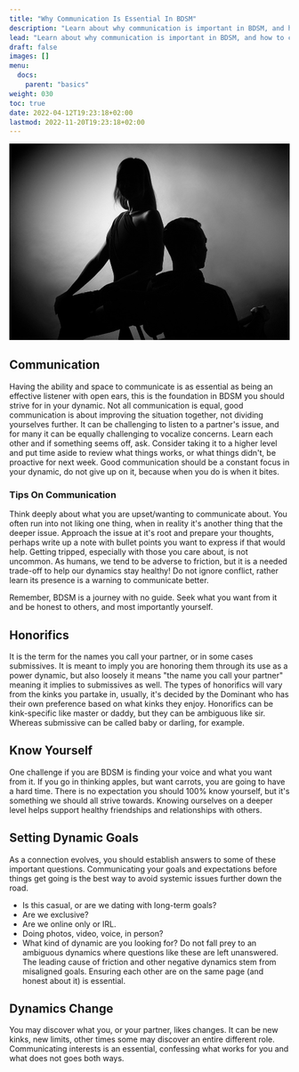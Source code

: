 ```yaml
---
title: "Why Communication Is Essential In BDSM"
description: "Learn about why communication is important in BDSM, and how to communicate effectively in your relationships."
lead: "Learn about why communication is important in BDSM, and how to communicate effectively in your relationships."
draft: false
images: []
menu:
  docs:
    parent: "basics"
weight: 030
toc: true
date: 2022-04-12T19:23:18+02:00
lastmod: 2022-11-20T19:23:18+02:00
---
```


![Image](quarrel-4884735_960_720.jpg)

## Communication

Having the ability and space to communicate is as essential as being an effective listener with open ears, this is the foundation in BDSM you should strive for in your dynamic. Not all communication is equal, good communication is about improving the situation together, not dividing yourselves further. It can be challenging to listen to a partner's issue, and for many it can be equally challenging to vocalize concerns. Learn each other and if something seems off, ask. Consider taking it to a higher level and put time aside to review what things works, or what things didn't, be proactive for next week. Good communication should be a constant focus in your dynamic, do not give up on it, because when you do is when it bites.

### Tips On Communication

Think deeply about what you are upset/wanting to communicate about. You often run into not liking one thing, when in reality it's another thing that the deeper issue. Approach the issue at it's root and prepare your thoughts, perhaps write up a note with bullet points you want to express if that would help. Getting tripped, especially with those you care about, is not uncommon. As humans, we tend to be adverse to friction, but it is a needed trade-off to help our dynamics stay healthy! Do not ignore conflict, rather learn its presence is a warning to communicate better.

Remember, BDSM is a journey with no guide. Seek what you want from it and be honest to others, and most importantly yourself.

## Honorifics

It is the term for the names you call your partner, or in some cases submissives. It is meant to imply you are honoring them through its use as a power dynamic, but also loosely it means "the name you call your partner" meaning it implies to submissives as well. The types of honorifics will vary from the kinks you partake in, usually, it's decided by the Dominant who has their own preference based on what kinks they enjoy. Honorifics can be kink-specific like master or daddy, but they can be ambiguous like sir. Whereas submissive can be called baby or darling, for example.

## Know Yourself

One challenge if you are BDSM is finding your voice and what you want from it. If you go in thinking apples, but want  carrots, you are going to have a hard time. There is no expectation you should 100% know yourself, but it's something we should all strive towards. Knowing ourselves on a deeper level helps support healthy friendships and relationships with others.

## Setting Dynamic Goals

As a connection evolves, you should establish answers to some of these important questions. Communicating your goals and expectations before things get going is the best way to avoid systemic issues further down the road.

- Is this casual, or are we dating with long-term goals?
- Are we exclusive?
- Are we online only or IRL.
- Doing photos, video, voice, in person?
- What kind of dynamic are you looking for?
Do not fall prey to an ambiguous dynamics where questions like these are left unanswered. The leading cause of friction and other negative dynamics stem from misaligned goals. Ensuring each other are on the same page (and honest about it) is essential.

## Dynamics Change

You may discover what you, or your partner, likes changes. It can be new kinks, new limits, other times some may discover an entire different role. Communicating interests is an essential, confessing what works for you and what does not goes both ways.
